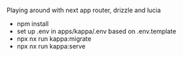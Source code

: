 Playing around with next app router, drizzle and lucia

* npm install
* set up .env in apps/kappa/.env based on .env.template
* npx nx run kappa:migrate
* npx nx run kappa:serve
